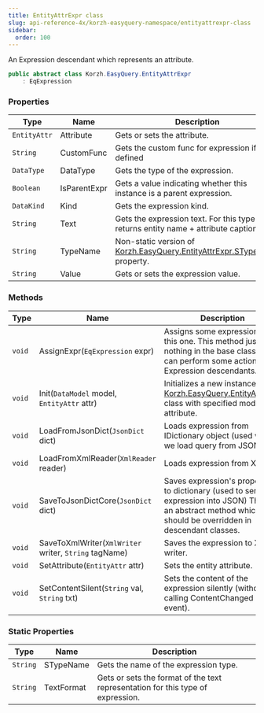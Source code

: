 ```yaml
---
title: EntityAttrExpr class
slug: api-reference-4x/korzh-easyquery-namespace/entityattrexpr-class
sidebar:
  order: 100
---
```


An Expression descendant which represents an attribute.
```csharp
public abstract class Korzh.EasyQuery.EntityAttrExpr
    : EqExpression

```

### Properties

| Type | Name | Description | 
| --- | --- | --- | 
| `EntityAttr` | Attribute | Gets or sets the attribute. | 
| `String` | CustomFunc | Gets the custom func for expression if defined | 
| `DataType` | DataType | Gets the type of the expression. | 
| `Boolean` | IsParentExpr | Gets a value indicating whether this instance is a parent expression. | 
| `DataKind` | Kind | Gets the expression kind. | 
| `String` | Text | Gets the expression text. For this type it returns entity name + attribute caption. | 
| `String` | TypeName | Non-static version of [Korzh.EasyQuery.EntityAttrExpr.STypeName](///easyquery/docs/api-reference-4x/korzh-easyquery-namespace/entityattrexpr-class) property. | 
| `String` | Value | Gets or sets the expression value. | 


### Methods

| Type | Name | Description | 
| --- | --- | --- | 
| `void` | AssignExpr(`EqExpression` expr) | Assigns some expression to this one.  This method just does nothing in the base class but can perform some actions in Expression descendants. | 
| `void` | Init(`DataModel` model, `EntityAttr` attr) | Initializes a new instance of the [Korzh.EasyQuery.EntityAttrExpr](///easyquery/docs/api-reference-4x/korzh-easyquery-namespace/entityattrexpr-class) class with specified model and attribute. | 
| `void` | LoadFromJsonDict(`JsonDict` dict) | Loads expression from IDictionary object (used when we load query from JSON). | 
| `void` | LoadFromXmlReader(`XmlReader` reader) | Loads expression from XML. | 
| `void` | SaveToJsonDictCore(`JsonDict` dict) | Saves expression's properties to dictionary (used to serialize expression into JSON)  This is an abstract method which should be overridden in descendant classes. | 
| `void` | SaveToXmlWriter(`XmlWriter` writer, `String` tagName) | Saves the expression to XML writer. | 
| `void` | SetAttribute(`EntityAttr` attr) | Sets the entity attribute. | 
| `void` | SetContentSilent(`String` val, `String` txt) | Sets the content of the expression silently (without calling ContentChanged event). | 


### Static Properties

| Type | Name | Description | 
| --- | --- | --- | 
| `String` | STypeName | Gets the name of the expression type. | 
| `String` | TextFormat | Gets or sets the format of the text representation for this type of expression. |
